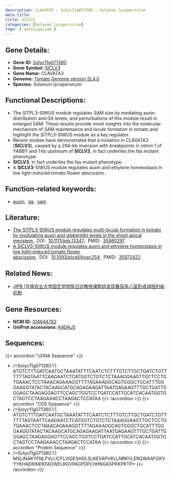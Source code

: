 ```yaml
---
description: CLAVATA3 ; Solyc11g071380 ; Solanum lycopersicum
meta_title:
title: SlCLV3
categories: [Solanum lycopersicum]
tags: [ auxin,ga,sam ]
---
```


## Gene Details:
- **Gene ID:**	[Solyc11g071380](https://solgenomics.net/locus/Solyc11g071380/view)
- **Gene Symbol:** <u>SlCLV3</u>
- **Gene Name:** CLAVATA3
- **Genome:** [Tomato Genome version SL4.0](https://solgenomics.net/organism/solanum_lycopersicum/genome)
- **Species:** *Solanum lycopersicum*

## Functional Descriptions:
   - The SlTPL3–SlWUS module regulates SAM size by mediating auxin distribution and GA levels, and perturbations of this module result in enlarged SAM. These results provide novel insights into the molecular mechanism of SAM maintenance and locule formation in tomato and highlight the SlTPL3–SlWUS module as a key regulator.
   - Recent studies have demonstrated that a mutation in CLAVATA3 (**SlCLV3**), caused by a 294-kb inversion with breakpoints in intron 1 of YABBY and 1 kb upstream of **SlCLV3**, in fact underlies the fas mutant phenotype.
   - **SlCLV3**, in fact underlies the fas mutant phenotype.
   - A **SlCLV3**-SlWUS module regulates auxin and ethylene homeostasis in low light-induced tomato flower abscission.

## Function-related keywords:
   - [auxin](/tags/auxin/),&nbsp;&nbsp;[ga](/tags/ga/),&nbsp;&nbsp;[sam](/tags/sam/)

## Literature:
   - [The SlTPL3-SlWUS module regulates multi-locule formation in tomato by modulating auxin and gibberellin levels in the shoot apical meristem.](https://onlinelibrary.wiley.com/doi/10.1111/jipb.13347)&nbsp;&nbsp;DOI:&nbsp;&nbsp;[10.1111/jipb.13347](https://onlinelibrary.wiley.com/doi/10.1111/jipb.13347);&nbsp;&nbsp;PMID:&nbsp;&nbsp;[35980297](https://pubmed.ncbi.nlm.nih.gov/35980297/)
   - [A SlCLV3-SlWUS module regulates auxin and ethylene homeostasis in low light-induced tomato flower abscission.](https://doi.org/10.1093/plcell/koac254)&nbsp;&nbsp;DOI:&nbsp;&nbsp;[10.1093/plcell/koac254](https://doi.org/10.1093/plcell/koac254);&nbsp;&nbsp;PMID:&nbsp;&nbsp;[35972422](https://pubmed.ncbi.nlm.nih.gov/35972422/)

## Related News:
   - [JIPB | ​华南农业大学园艺学院陈日远教授课题组发现番茄多心室形成调控的新机制](https://mp.weixin.qq.com/s?__biz=Mzg3MDEwNDEyMg==&mid=2247536664&idx=5&sn=eaffb3de8a589b94a5a6f6f8ca732980&chksm=ce90fd4df9e7745ba737f0e75c0dd8f85e5e4dfc1e4f0dc494d598f221aaece84ef5995a569b&scene=27#wechat_redirect)

## Gene Resources:
- **NCBI ID:**  [104644782](https://www.ncbi.nlm.nih.gov/gene/?term=104644782)
- **UniProt accessions:** [K4DAJ5](https://www.uniprot.org/uniprotkb/K4DAJ5/entry)



## Sequences:
{{< accordion "cDNA Sequence" >}}
- />Solyc11g071380.1.1<br>
ATGTCTTTGATCAATGCTAAATATTTCAATCTCTTTGTCTTGCTGATCTGTTTTTTAGTAATTCAAGAATCTCATGGTCTGTCTCTAAAGGAAGTTGCTCCTGTGAAACTCCTAAACAGAAAGGTTTTAGAAAGGCAGTGGGCTGCATTTGGGAAGGTATACTACAAGCATGCAGAGAAGATTAATGAGAAGTTTGCTGATTGGGAGCTAAGAGGAGTTCCAGCTGGTCCTGATCCATTGCATCACAATGGTGCTAGTCCTAAGAAACCTAAGACTCCATAA
{{< /accordion >}}
{{< accordion "CDS Sequence" >}}
- />Solyc11g071380.1.1<br>
ATGTCTTTGATCAATGCTAAATATTTCAATCTCTTTGTCTTGCTGATCTGTTTTTTAGTAATTCAAGAATCTCATGGTCTGTCTCTAAAGGAAGTTGCTCCTGTGAAACTCCTAAACAGAAAGGTTTTAGAAAGGCAGTGGGCTGCATTTGGGAAGGTATACTACAAGCATGCAGAGAAGATTAATGAGAAGTTTGCTGATTGGGAGCTAAGAGGAGTTCCAGCTGGTCCTGATCCATTGCATCACAATGGTGCTAGTCCTAAGAAACCTAAGACTCCATAA
{{< /accordion >}}
{{< accordion "Protein Sequence" >}}
- />Solyc11g071380.1.1<br>
MSLINAKYFNLFVLLICFLVIQESHGLSLKEVAPVKLLNRKVLERQWAAFGKVYYKHAEKINEKFADWELRGVPAGPDPLHHNGASPKKPKTP*
{{< /accordion >}}
